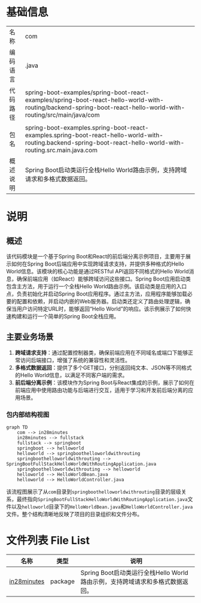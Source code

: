 # 基础信息

|      |      |
|------|------|
| 名称 | com |
| 编码语言 | .java |
| 代码路径 | spring-boot-examples/spring-boot-react-examples/spring-boot-react-hello-world-with-routing/backend-spring-boot-react-hello-world-with-routing/src/main/java/com |
| 包名 | spring-boot-examples.spring-boot-react-examples.spring-boot-react-hello-world-with-routing.backend-spring-boot-react-hello-world-with-routing.src.main.java.com |
| 概述说明 | Spring Boot启动类运行全栈Hello World路由示例，支持跨域请求和多格式数据返回。 |

# 说明

## 概述
该代码模块是一个基于Spring Boot和React的前后端分离示例项目，主要用于展示如何在Spring Boot后端应用中实现跨域请求支持，并提供多种格式的Hello World信息。该模块的核心功能是通过RESTful API返回不同格式的Hello World消息，确保前端应用（如React）能够跨域访问这些接口。Spring Boot应用启动类包含主方法，用于运行一个全栈Hello World路由示例。该启动类是应用的入口点，负责初始化并启动Spring Boot应用程序。通过主方法，应用程序能够加载必要的配置和依赖，并启动内嵌的Web服务器。启动类还定义了路由处理逻辑，确保当用户访问特定URL时，能够返回“Hello World”的响应。该示例展示了如何快速构建和运行一个简单的Spring Boot全栈应用。

## 主要业务场景
1. **跨域请求支持**：通过配置控制器类，确保前端应用在不同域名或端口下能够正常访问后端接口，增强了系统的兼容性和灵活性。
2. **多格式数据返回**：提供了多个GET接口，分别返回纯文本、JSON等不同格式的Hello World信息，以满足不同客户端的需求。
3. **前后端分离示例**：该模块作为Spring Boot与React集成的示例，展示了如何在前端应用中使用路由功能与后端进行交互，适用于学习和开发前后端分离的应用场景。


### 包内部结构视图

```mermaid
graph TD
    com --> in28minutes
    in28minutes --> fullstack
    fullstack --> springboot
    springboot --> helloworld
    helloworld --> springboothelloworldwithrouting
    springboothelloworldwithrouting --> SpringBootFullStackHelloWorldWithRoutingApplication.java
    springboothelloworldwithrouting --> helloworld
    helloworld --> HelloWorldBean.java
    helloworld --> HelloWorldController.java
```

该流程图展示了从`com`目录到`springboothelloworldwithrouting`目录的层级关系，最终指向`SpringBootFullStackHelloWorldWithRoutingApplication.java`文件以及`helloworld`目录下的`HelloWorldBean.java`和`HelloWorldController.java`文件。整个结构清晰地反映了项目的目录组织和文件分布。

# 文件列表 File List

| 名称   | 类型  | 说明 |
|-------|------|-------------|
| [in28minutes](in28minutes/_module.md) | package | Spring Boot启动类运行全栈Hello World路由示例，支持跨域请求和多格式数据返回。 |


